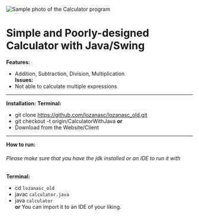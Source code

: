 ![Sample photo of the Calculator program]()  
# Simple and Poorly-designed Calculator with Java/Swing  
**Features:**
* Addition, Subtraction, Division, Multiplication  
**Issues:**
* Not able to calculate multiple expressions  
***
**Installation:**
**Terminal:**
* git clone https://github.com/lozanasc/lozanasc_old.git
* git checkout -t origin/CalculatorWithJava
**or**
* Download from the Website/Client
***
**How to run:**
###### Please make sure that you have the jdk installed or an IDE to run it with  
**Terminal:**
* cd `lozanasc_old`  
* javac `calculator.java`  
* java `calculator`  
**or**
You can import it to an IDE of your liking.
